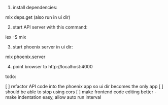 1. install dependencies:

mix deps.get
(also run in ui dir)

2. start API server with this command:

iex -S mix

3. start phoenix server in ui dir:

mix phoenix.server

4. point browser to http://localhost:4000






todo:

[ ] refactor API code into the phoenix app so ui dir becomes the only app
[ ] should be able to stop using cors
[ ] make frontend code editing better - make indentation easy, allow auto run interval
